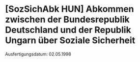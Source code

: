 # [SozSichAbk HUN] Abkommen zwischen der Bundesrepublik Deutschland und der Republik Ungarn über Soziale Sicherheit

Ausfertigungsdatum: 02.05.1998

 